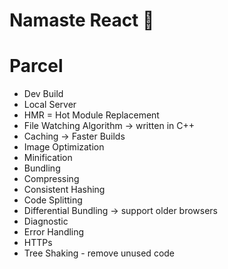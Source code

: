 # Namaste React 🚀

# Parcel
- Dev Build
- Local Server
- HMR = Hot Module Replacement 
- File Watching Algorithm -> written in C++ 
- Caching -> Faster Builds
- Image Optimization
- Minification
- Bundling
- Compressing
- Consistent Hashing
- Code Splitting
- Differential Bundling -> support older browsers
- Diagnostic
- Error Handling
- HTTPs
- Tree Shaking - remove unused code